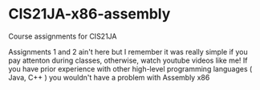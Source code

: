 # CIS21JA-x86-assembly
Course assignments for CIS21JA

Assignments 1 and 2 ain't here but I remember it was really simple if you pay attenton during classes, otherwise, watch youtube videos like me! If you have prior experience with other high-level programming languages ( Java, C++ ) you wouldn't have a problem with Assembly x86
